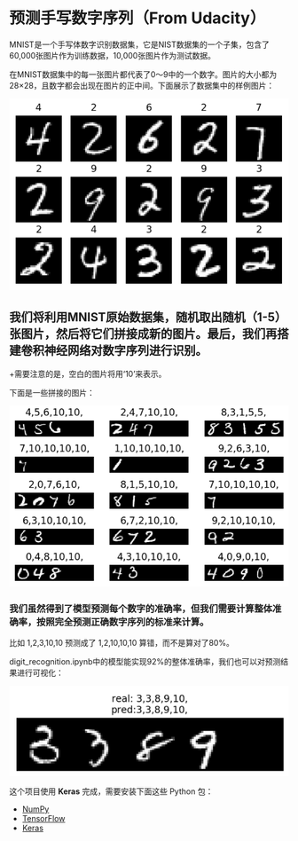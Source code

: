 # 预测手写数字序列（From Udacity）

MNIST是一个手写体数字识别数据集，它是NIST数据集的一个子集，包含了60,000张图片作为训练数据，10,000张图片作为测试数据。

在MNIST数据集中的每一张图片都代表了0～9中的一个数字。图片的大小都为28×28，且数字都会出现在图片的正中间。下面展示了数据集中的样例图片：

![MNIST](https://github.com/TIFOSI528/MNIST/raw/master/raw/原始数据集.png)

## 我们将利用MNIST原始数据集，随机取出随机（1-5）张图片，然后将它们拼接成新的图片。最后，我们再搭建卷积神经网络对数字序列进行识别。
+需要注意的是，空白的图片将用‘10’来表示。

下面是一些拼接的图片：

![MNIST](https://github.com/TIFOSI528/MNIST/raw/master/raw/数字序列.png)

### 我们虽然得到了模型预测每个数字的准确率，但我们需要计算整体准确率，按照完全预测正确数字序列的标准来计算。

比如 1,2,3,10,10 预测成了 1,2,10,10,10 算错，而不是算对了80%。

digit_recognition.ipynb中的模型能实现92%的整体准确率，我们也可以对预测结果进行可视化：

![MNIST](https://github.com/TIFOSI528/MNIST/raw/master/raw/预测结果.png)












这个项目使用 **Keras** 完成，需要安装下面这些 Python 包：

- [NumPy](http://www.numpy.org/)
- [TensorFlow](http://tensorflow.org)
- [Keras](https://keras.io)
